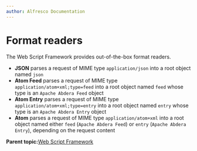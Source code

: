 ```yaml
---
author: Alfresco Documentation
---
```


# Format readers

The Web Script Framework provides out-of-the-box format readers.

-   **JSON** parses a request of MIME type `application/json` into a root object named `json`
-   **Atom Feed** parses a request of MIME type `application/atom+xml;type=feed` into a root object named `feed` whose type is an `Apache Abdera Feed` object
-   **Atom Entry** parses a request of MIME type `application/atom+xml;type=entry` into a root object named `entry` whose type is an `Apache Abdera Entry` object
-   **Atom** parses a request of MIME type `application/atom+xml` into a root object named either `feed` \(`Apache Abdera Feed`\) or `entry` \(`Apache Abdera Entry`\), depending on the request content

**Parent topic:**[Web Script Framework](../concepts/ws-framework.md)


